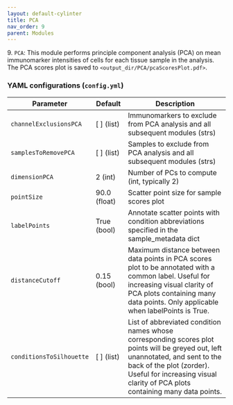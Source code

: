 ```yaml
---
layout: default-cylinter
title: PCA
nav_order: 9
parent: Modules
---
```


9\. `PCA`: This module performs principle component analysis (PCA) on mean immunomarker intensities of cells for each tissue sample in the analysis. The PCA scores plot is saved to `<output_dir/PCA/pcaScoresPlot.pdf>`.

### YAML configurations (`config.yml`)

| Parameter | Default | Description |
| --- | --- | --- |
| `channelExclusionsPCA` | [ ] (list) | Immunomarkers to exclude from PCA analysis and all subsequent modules (strs) |
| `samplesToRemovePCA` | [ ] (list) | Samples to exclude from PCA analysis and all subsequent modules (strs) |
| `dimensionPCA` | 2 (int) | Number of PCs to compute (int, typically 2) |
| `pointSize` | 90.0 (float) | Scatter point size for sample scores plot |
| `labelPoints` | True (bool) | Annotate scatter points with condition abbreviations specified in the sample_metadata dict |
| `distanceCutoff` | 0.15 (bool) | Maximum distance between data points in PCA scores plot to be annotated with a common label. Useful for increasing visual clarity of PCA plots containing many data points. Only applicable when labelPoints is True. |
| `conditionsToSilhouette` | [ ] (list) | List of abbreviated condition names whose corresponding scores plot points will be greyed out, left unannotated, and sent to the back of the plot (zorder). Useful for increasing visual clarity of PCA plots containing many data points. |

